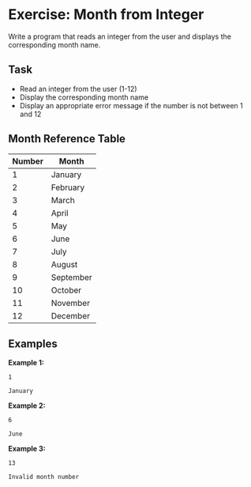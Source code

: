 # Exercise: Month from Integer

Write a program that reads an integer from the user and displays the corresponding month name.

## Task
- Read an integer from the user (1-12)
- Display the corresponding month name
- Display an appropriate error message if the number is not between 1 and 12

## Month Reference Table
| Number | Month     |
|--------|-----------|
| 1      | January   |
| 2      | February  |
| 3      | March     |
| 4      | April     |
| 5      | May       |
| 6      | June      |
| 7      | July      |
| 8      | August    |
| 9      | September |
| 10     | October   |
| 11     | November  |
| 12     | December  |

## Examples
**Example 1:**
```
1
```
```
January
```

**Example 2:**
```
6
```
```
June
```

**Example 3:**
```
13
```
```
Invalid month number
```
